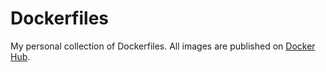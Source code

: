 # Dockerfiles

My personal collection of Dockerfiles.
All images are published on [Docker Hub](https://hub.docker.com/u/dadevel).

